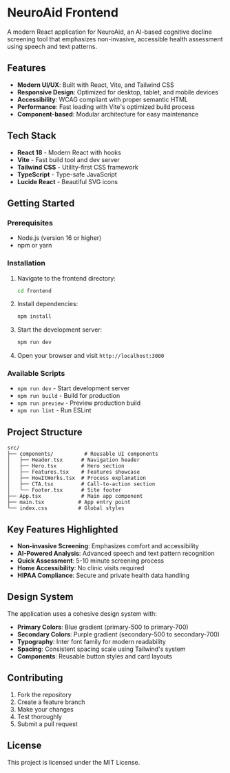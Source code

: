 # NeuroAid Frontend

A modern React application for NeuroAid, an AI-based cognitive decline screening tool that emphasizes non-invasive, accessible health assessment using speech and text patterns.

## Features

- **Modern UI/UX**: Built with React, Vite, and Tailwind CSS
- **Responsive Design**: Optimized for desktop, tablet, and mobile devices
- **Accessibility**: WCAG compliant with proper semantic HTML
- **Performance**: Fast loading with Vite's optimized build process
- **Component-based**: Modular architecture for easy maintenance

## Tech Stack

- **React 18** - Modern React with hooks
- **Vite** - Fast build tool and dev server
- **Tailwind CSS** - Utility-first CSS framework
- **TypeScript** - Type-safe JavaScript
- **Lucide React** - Beautiful SVG icons

## Getting Started

### Prerequisites

- Node.js (version 16 or higher)
- npm or yarn

### Installation

1. Navigate to the frontend directory:
   ```bash
   cd frontend
   ```

2. Install dependencies:
   ```bash
   npm install
   ```

3. Start the development server:
   ```bash
   npm run dev
   ```

4. Open your browser and visit `http://localhost:3000`

### Available Scripts

- `npm run dev` - Start development server
- `npm run build` - Build for production
- `npm run preview` - Preview production build
- `npm run lint` - Run ESLint

## Project Structure

```
src/
├── components/          # Reusable UI components
│   ├── Header.tsx      # Navigation header
│   ├── Hero.tsx        # Hero section
│   ├── Features.tsx    # Features showcase
│   ├── HowItWorks.tsx  # Process explanation
│   ├── CTA.tsx         # Call-to-action section
│   └── Footer.tsx      # Site footer
├── App.tsx             # Main app component
├── main.tsx           # App entry point
└── index.css          # Global styles

```

## Key Features Highlighted

- **Non-invasive Screening**: Emphasizes comfort and accessibility
- **AI-Powered Analysis**: Advanced speech and text pattern recognition
- **Quick Assessment**: 5-10 minute screening process
- **Home Accessibility**: No clinic visits required
- **HIPAA Compliance**: Secure and private health data handling

## Design System

The application uses a cohesive design system with:

- **Primary Colors**: Blue gradient (primary-500 to primary-700)
- **Secondary Colors**: Purple gradient (secondary-500 to secondary-700)
- **Typography**: Inter font family for modern readability
- **Spacing**: Consistent spacing scale using Tailwind's system
- **Components**: Reusable button styles and card layouts

## Contributing

1. Fork the repository
2. Create a feature branch
3. Make your changes
4. Test thoroughly
5. Submit a pull request

## License

This project is licensed under the MIT License.
